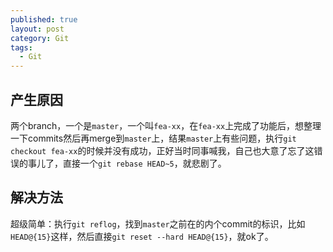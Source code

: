 ```yaml
---
published: true
layout: post
category: Git
tags: 
  - Git
---
```


## 产生原因

两个branch，一个是`master`，一个叫`fea-xx`，在`fea-xx`上完成了功能后，想整理一下commits然后再merge到`master`上，结果`master`上有些问题，执行`git checkout fea-xx`的时候并没有成功，正好当时同事喊我，自己也大意了忘了这错误的事儿了，直接一个`git rebase HEAD~5`，就悲剧了。

## 解决方法

超级简单：执行`git reflog`，找到`master`之前在的内个commit的标识，比如`HEAD@{15}`这样，然后直接`git reset --hard HEAD@{15}`，就ok了。
